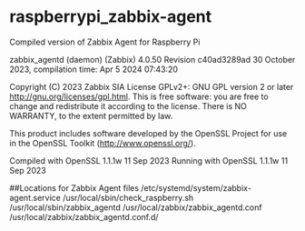 # raspberrypi_zabbix-agent
Compiled version of Zabbix Agent for Raspberry Pi

zabbix_agentd (daemon) (Zabbix) 4.0.50
Revision c40ad3289ad 30 October 2023, compilation time: Apr  5 2024 07:43:20

Copyright (C) 2023 Zabbix SIA
License GPLv2+: GNU GPL version 2 or later <http://gnu.org/licenses/gpl.html>.
This is free software: you are free to change and redistribute it according to
the license. There is NO WARRANTY, to the extent permitted by law.

This product includes software developed by the OpenSSL Project
for use in the OpenSSL Toolkit (http://www.openssl.org/).

Compiled with OpenSSL 1.1.1w  11 Sep 2023
Running with OpenSSL 1.1.1w  11 Sep 2023


##Locations for Zabbix Agent files
/etc/systemd/system/zabbix-agent.service
/usr/local/sbin/check_raspberry.sh
/usr/local/sbin/zabbix_agentd
/usr/local/zabbix/zabbix_agentd.conf
/usr/local/zabbix/zabbix_agentd.conf.d/
